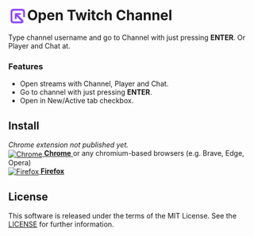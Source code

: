 # <img src="extension/src/icons/icon48.png" width="38" align="left" /> Open Twitch Channel

Type channel username and go to Channel with just pressing **ENTER**. Or Player and Chat at.

### Features

- Open streams with Channel, Player and Chat.
- Go to channel with just pressing **ENTER**.
- Open in New/Active tab checkbox.

## Install

_Chrome extension not published yet._
<br>
<a href="CHROME_WEB_STORE_LINK">
	<img src="https://raw.githubusercontent.com/alrra/browser-logos/main/src/chrome/chrome.svg" width="48" alt="Chrome" valign="middle"> <b>Chrome</b>
</a>
or any chromium-based browsers (e.g. Brave, Edge, Opera)
<br>
<a href="https://addons.mozilla.org/en-US/firefox/addon/open-twitch-channel/">
	<img src="https://raw.githubusercontent.com/alrra/browser-logos/main/src/firefox/firefox.svg" width="48" alt="Firefox" valign="middle"> <b>Firefox</b>
</a>

## License

This software is released under the terms of the MIT License. See the [LICENSE](https://github.com/yungsamd17/Open-Twitch-Channel/blob/main/LICENSE) for further information.
